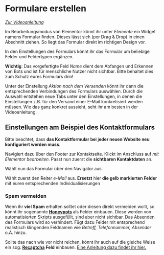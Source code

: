 ﻿# Formulare erstellen

[_Zur Videoanleitung_](https://jliberale.sharepoint.com/:v:/s/Bundesvorstand/ERz8SgTh8H5NlNwvSk-qOOsBcKK4WT6kr7NY2zAFY3fNtA?e=MCVzTJ)

Im Bearbeitungsmodus von Elementor könnt ihr unter _Elemente_ ein Widget namens Formular finden. Dieses lässt sich (per Drag & Drop) in einen Abschnitt ziehen. So liegt das Formular direkt im richtigen Design vor.

In den Einstellungen des Formulars könnt ihr das Formular um beliebige Felder und Feldertypen ergänzen.

**Wichtig**: Das vorgefertigte Feld _Name_ dient dem Abfangen und Erkennen von Bots und ist für menschliche Nutzer nicht sichtbar. Bitte behaltet dies zum Schutz eures Formulars drin!

Unter der Einstellung _Aktion nach dem Versenden_ könnt ihr dann die entsprechenden Verbindungen des Formulars auswählen. Durch die Auswahl entstehen neue Tabs unter den Einstellungen, in denen die Einstellungen z.B. für den Versand einer E-Mail konkretisiert werden müssen. Wie das ganz konkret aussieht, seht ihr am besten in der Videoanleitung.

## Einstellungen am Beispiel des Kontaktformulars

Bitte beachtet, dass **das Kontaktformular bei jeder neuen Website neu konfiguriert werden muss**.

 Navigiert dazu über den Footer zur Kontaktseite.
Klickt im Anschluss auf _mit Elementor bearbeiten_. Passt nun zuerst die **sichtbaren Kontaktdaten** an.

Wählt nun das Formular über den Navigator aus.

Wählt zuerst den Reiter _e-Mail_ aus. **Ersetzt** hier **die gelb markierten Felder** mit euren entsprechenden Individualisierungen

### Spam vermeiden

Wenn ihr **viel Spam** erhalten solltet oder diesen direkt vermeiden wollt, so könnt ihr sogenannte [**Honeypots**](https://de.wikipedia.org/wiki/Honeypot) als Felder einbauen. Diese werden von automatisierten Skripts ausgefüllt, sind aber nicht sichtbar. Das Absenden des Formulars wird so verhindert. Fügt dazu Felder mit entsprechend realistisch klingenden Feldnamen wie _Betreff, Telefonnummer, Absender_ o.Ä. hinzu.

Sollte das nach wie vor nicht reichen, könnt ihr auch auf die gleiche Weise ein sog. [**Recaptcha**](https://de.wikipedia.org/wiki/ReCAPTCHA) **Feld** einbauen. [Eine Anleitung dazu findet ihr hier.](https://elementor.com/help/recaptcha-elementor-integration/)
